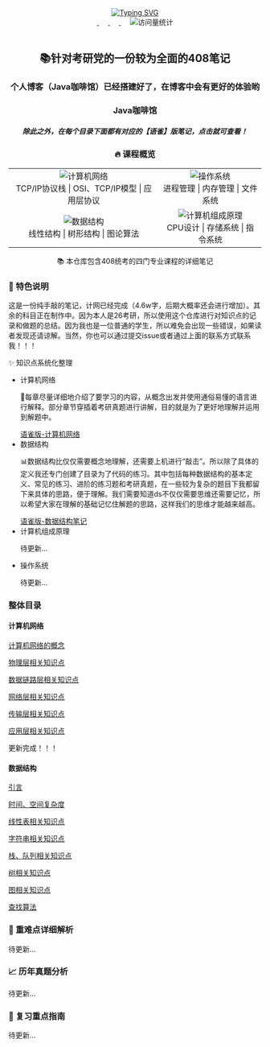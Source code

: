 <div align="center">
    <div align="center">
        <a href="https://github.com/amatureemoprince">
            <img src="https://readme-typing-svg.demolab.com/?font=Fira+Code&pause=1000&width=840&lines=console.log(%22welcome%20to 计算机基础笔记 github  resposity);Just%20Do%20IT!&center=true&size=27" alt="Typing SVG" />
        </a>
    </div>
    <div align="center">
        <a href="https://cdn.nlark.com/yuque/0/2025/jpeg/48073730/1740480312245-a4ace4dc-7843-405e-b520-6e6f58ccefdb.jpeg?x-oss-process=image%2Fformat%2Cwebp%2Fresize%2Cw_908%2Climit_0%2Finterlace%2C1">
            <img src="https://img.shields.io/badge/WeChat-微信-07c160"  alt=""/>
        </a>&emsp;
        <a href="https://blog.csdn.net/m0_74394934?spm=1010.2135.3001.5343"> 
            <img src="https://img.shields.io/badge/CSDN-%E6%8A%80%E6%9C%AF%E8%AE%BA%E5%9D%9B-orange"  alt=""/>
        </a>&emsp;
        <a href="mailto:2069057986@qq.com"> 
            <img src="https://img.shields.io/badge/QQ-2069057986@qq.com-yellow"  alt=""/>
        </a>&emsp;
        <img src="https://komarev.com/ghpvc/?username=sun0225SUN&label=Views&color=0e75b6&style=flat" alt="访问量统计" />
    </div>
	<br>
    <div align="center">
        <h2>📚针对考研党的一份较为全面的408笔记</h2>
        <h3>个人博客（Java咖啡馆）已经搭建好了，在博客中会有更好的体验哟</h3>
        <h3>
    		<a href="https://amatureemoprince.github.io/TechnologyAndLife/" style="text-decoration: none; color: inherit;">
        Java咖啡馆
    		</a>
        </h3>
        <h5>除此之外，在每个目录下面都有对应的【语雀】版笔记，点击就可查看！</h5>
    </div>
    <div align="center">
        <h3>🔥 课程概览</h3>
    <table align="center">
        <tr>
            <td align="center">
                <img src="https://img.shields.io/badge/计算机网络-Network-blue" alt="计算机网络"/>
                <br>
                TCP/IP协议栈 | OSI、TCP/IP模型 | 应用层协议
            </td>
            <td align="center">
                <img src="https://img.shields.io/badge/操作系统-OS-green" alt="操作系统"/>
                <br>
                进程管理 | 内存管理 | 文件系统
            </td>
        </tr>
        <tr>
            <td align="center">
                <img src="https://img.shields.io/badge/数据结构-DataStructure-red" alt="数据结构"/>
                <br>
                线性结构 | 树形结构 | 图论算法
            </td>
            <td align="center">
                <img src="https://img.shields.io/badge/计算机组成原理-Architecture-orange" alt="计算机组成原理"/>
                <br>
                CPU设计 | 存储系统 | 指令系统
            </td>
        </tr>
    </table>
    </div>
</div>
<div align="center">
    <p>📚 本仓库包含408统考的四门专业课程的详细笔记</p>
</div>
<div>
    <h3>📝 特色说明</h3>
    <p>这是一份纯手敲的笔记，计网已经完成（4.6w字，后期大概率还会进行增加）。其余的科目正在制作中。因为本人是26考研，所以使用这个仓库进行对知识点的记录和做题的总结。因为我也是一位普通的学生，所以难免会出现一些错误，如果读者发现还请谅解。当然，你也可以通过提交issue或者通过上面的联系方式联系我！！！</p>
    <p>✨ 知识点系统化整理</p>
    <ul>
    <li>计算机网络</li>
        <p>🎉每章尽量详细地介绍了要学习的内容，从概念出发并使用通俗易懂的语言进行解释。部分章节穿插着考研真题进行讲解，目的就是为了更好地理解并运用到解题中。</p>
        <a href="https://www.yuque.com/g/yuqueyonghu71tocz/kmswnx/collaborator/join?token=t9jl8ARfhVmNwEOd&source=book_collaborator# 《计算机网络》">语雀版-计算机网络</a>
        <br>
    <li>数据结构</li>
        <p>📊数据结构比仅仅需要概念地理解，还需要上机进行“敲击”。所以除了具体的定义我还专门创建了目录为了代码的练习。其中包括每种数据结构的基本定义、常见的练习、进阶的练习题和考研真题，在一些较为复杂的题目下我都留下来具体的思路，便于理解。我们需要知道ds不仅仅需要思维还需要记忆，所以希望大家在理解的基础记忆住解题的思路，这样我们的思维才能越来越高。</p>
        <a href="https://www.yuque.com/g/yuqueyonghu71tocz/nelr8w/collaborator/join?token=44FjLD5O4umcN9Cy&source=book_collaborator# 《数据结构》">语雀版-数据结构笔记</a>
        <br>
    <li>计算机组成原理</li>
        <p>
            待更新...
        </p>
    <li>操作系统</li>
        <p>
            待更新...
        </p>
    </ul>
    <h3>整体目录</h3>
<h4>计算机网络</h4>
<a href="https://github.com/amatureemoprince/-408/tree/master/%E8%AE%A1%E7%AE%97%E6%9C%BA%E7%BD%91%E7%BB%9C/%E7%8E%8B%E9%81%93%E7%AC%94%E8%AE%B0/%E8%AE%A1%E7%AE%97%E6%9C%BA%E7%BD%91%E7%BB%9C%E7%9A%84%E6%A6%82%E5%BF%B5">计算机网络的概念</a><br>

<a href="https://github.com/amatureemoprince/-408/tree/master/%E8%AE%A1%E7%AE%97%E6%9C%BA%E7%BD%91%E7%BB%9C/%E7%8E%8B%E9%81%93%E7%AC%94%E8%AE%B0/%E7%89%A9%E7%90%86%E5%B1%82">物理层相关知识点</a><br>

<a href="https://github.com/amatureemoprince/-408/tree/master/%E8%AE%A1%E7%AE%97%E6%9C%BA%E7%BD%91%E7%BB%9C/%E7%8E%8B%E9%81%93%E7%AC%94%E8%AE%B0/%E6%95%B0%E6%8D%AE%E9%93%BE%E8%B7%AF%E5%B1%82">数据链路层相关知识点</a><br>

<a href="https://github.com/amatureemoprince/-408/tree/master/%E8%AE%A1%E7%AE%97%E6%9C%BA%E7%BD%91%E7%BB%9C/%E7%8E%8B%E9%81%93%E7%AC%94%E8%AE%B0/%E7%BD%91%E7%BB%9C%E5%B1%82">网络层相关知识点</a><br>

<a href="https://github.com/amatureemoprince/-408/tree/master/%E8%AE%A1%E7%AE%97%E6%9C%BA%E7%BD%91%E7%BB%9C/%E7%8E%8B%E9%81%93%E7%AC%94%E8%AE%B0/%E4%BC%A0%E8%BE%93%E5%B1%82">传输层相关知识点
</a><br>

<a href="https://github.com/amatureemoprince/-408/tree/master/%E8%AE%A1%E7%AE%97%E6%9C%BA%E7%BD%91%E7%BB%9C/%E7%8E%8B%E9%81%93%E7%AC%94%E8%AE%B0/%E5%BA%94%E7%94%A8%E5%B1%82">应用层相关知识点</a><br>

<p>更新完成！！！</p>

<h4>数据结构</h4>

<a href="https://github.com/amatureemoprince/-408/blob/master/%E6%95%B0%E6%8D%AE%E7%BB%93%E6%9E%84/%E7%8E%8B%E9%81%93%E7%AC%94%E8%AE%B0/README.md">引言</a><br>

<a href="https://github.com/amatureemoprince/-408/blob/master/%E6%95%B0%E6%8D%AE%E7%BB%93%E6%9E%84/%E7%8E%8B%E9%81%93%E7%AC%94%E8%AE%B0/time-and-space-complexity.md">时间、空间复杂度</a><br>

<a href="https://github.com/amatureemoprince/-408/blob/master/%E6%95%B0%E6%8D%AE%E7%BB%93%E6%9E%84/%E7%8E%8B%E9%81%93%E7%AC%94%E8%AE%B0/linear-list.md">线性表相关知识点</a><br>

<a href="https://github.com/amatureemoprince/-408/blob/master/%E6%95%B0%E6%8D%AE%E7%BB%93%E6%9E%84/%E7%8E%8B%E9%81%93%E7%AC%94%E8%AE%B0/string.md">字符串相关知识点</a><br>

<a href="https://github.com/amatureemoprince/-408/blob/master/%E6%95%B0%E6%8D%AE%E7%BB%93%E6%9E%84/%E7%8E%8B%E9%81%93%E7%AC%94%E8%AE%B0/stack-queue-array.md">栈、队列相关知识点</a><br>

<a href="https://github.com/amatureemoprince/-408/blob/master/%E6%95%B0%E6%8D%AE%E7%BB%93%E6%9E%84/%E7%8E%8B%E9%81%93%E7%AC%94%E8%AE%B0/tree-binary-tree.md">树相关知识点</a><br>

<a href="https://github.com/amatureemoprince/-408/blob/master/%E6%95%B0%E6%8D%AE%E7%BB%93%E6%9E%84/%E7%8E%8B%E9%81%93%E7%AC%94%E8%AE%B0/graph.md">图相关知识点</a><br>

<a href="https://github.com/amatureemoprince/-408/blob/master/%E6%95%B0%E6%8D%AE%E7%BB%93%E6%9E%84/%E7%8E%8B%E9%81%93%E7%AC%94%E8%AE%B0/search-algorithm.md">查找算法</a><br>

<h3>📖 重难点详细解析</h3>
<p>待更新...</p>
<h3>📈 历年真题分析</h3>
<p>待更新...</p>
<h3>🎯 复习重点指南</h3>
<p>待更新...</p></div>





















